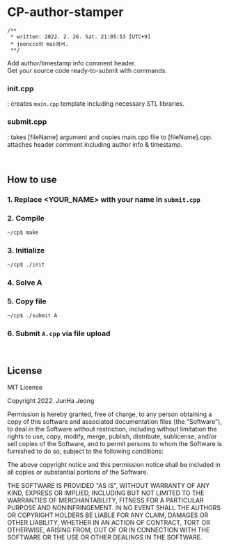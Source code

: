 # CP-author-stamper

```
/**
 * written: 2022. 2. 26. Sat. 21:05:53 [UTC+9]
 * jooncco의 mac에서.
 **/
```
Add author/timestamp info comment header.  
Get your source code ready-to-submit with commands.


### init.cpp  
: creates `main.cpp` template including necessary STL libraries.

### submit.cpp
: takes [fileName] argument and copies main.cpp file to [fileName].cpp.  
 attaches header comment including author info & timestamp.

<br/>

## How to use

### 1. Replace **<YOUR_NAME>** with your name in `submit.cpp`

### 2. Compile
```bash
~/cp$ make
```

### 3. Initialize
```bash
~/cp$ ./init
```

### 4. Solve A

### 5. Copy file
```bash
~/cp$ ./submit A
```

### 6. Submit `A.cpp` via file upload

<br/>

## License

MIT License

Copyright 2022. JunHa Jeong

Permission is hereby granted, free of charge, to any person obtaining a copy
of this software and associated documentation files (the "Software"), to deal
in the Software without restriction, including without limitation the rights
to use, copy, modify, merge, publish, distribute, sublicense, and/or sell
copies of the Software, and to permit persons to whom the Software is
furnished to do so, subject to the following conditions:

The above copyright notice and this permission notice shall be included in all
copies or substantial portions of the Software.

THE SOFTWARE IS PROVIDED "AS IS", WITHOUT WARRANTY OF ANY KIND, EXPRESS OR
IMPLIED, INCLUDING BUT NOT LIMITED TO THE WARRANTIES OF MERCHANTABILITY,
FITNESS FOR A PARTICULAR PURPOSE AND NONINFRINGEMENT. IN NO EVENT SHALL THE
AUTHORS OR COPYRIGHT HOLDERS BE LIABLE FOR ANY CLAIM, DAMAGES OR OTHER
LIABILITY, WHETHER IN AN ACTION OF CONTRACT, TORT OR OTHERWISE, ARISING FROM,
OUT OF OR IN CONNECTION WITH THE SOFTWARE OR THE USE OR OTHER DEALINGS IN THE
SOFTWARE.
